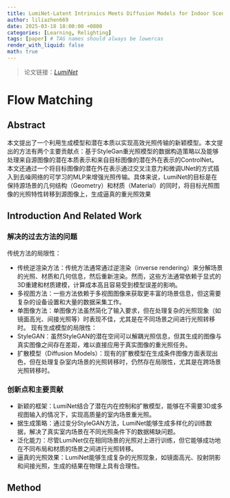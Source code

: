 ```yaml
---
title: LumiNet-Latent Intrinsics Meets Diffusion Models for Indoor Scene Relighting
author: liliazhen669
date: 2025-03-18 18:00:00 +0800
categories: [Learning, Relighting]
tags: [paper] # TAG names should always be lowercas
render_with_liquid: false
math: true
---
```



> 论文链接：*[LumiNet](https://arxiv.org/pdf/2412.00177)*


# Flow Matching

## Abstract

本文提出了一个利用生成模型和潜在本质以实现高效光照传输的新颖模型。本文提出的方法有两个主要贡献点：基于StyleGan重光照模型的数据构造策略以及能够处理来自源图像的潜在本质表示和来自目标图像的潜在外在表示的ControlNet。本文还通过一个将目标图像的潜在外在表示通过交叉注意力和微调UNet的方式插入到去噪网络的可学习的MLP来增强光照传输。具体来说，LumiNet的目标是在保持源场景的几何结构（Geometry）和材质（Material）的同时，将目标光照图像的光照特性转移到源图像上，生成逼真的重光照效果

## Introduction And Related Work

### 解决的过去方法的问题

传统方法的局限性：

- 传统逆渲染方法：传统方法通常通过逆渲染（inverse rendering）来分解场景的光照、材质和几何信息，然后重新渲染。然而，这些方法通常依赖于显式的3D重建和材质建模，计算成本高且容易受到模型误差的影响。
- 多视图方法：一些方法依赖于多视图图像来获取更丰富的场景信息，但这需要复杂的设备设置和大量的数据采集工作。
- 单图像方法：单图像方法虽然简化了输入要求，但在处理复杂的光照现象（如镜面高光、间接光照等）时表现不佳，尤其是在不同场景之间进行光照转移时。
现有生成模型的局限性：
- StyleGAN：虽然StyleGAN的潜在空间可以解耦光照信息，但其生成的图像与真实图像之间存在差距，难以直接应用于真实图像的重光照任务。
- 扩散模型（Diffusion Models）：现有的扩散模型在生成条件图像方面表现出色，但在处理复杂室内场景的光照转移时，仍然存在局限性，尤其是在跨场景光照转移时。

### 创新点和主要贡献

- 新颖的框架：LumiNet结合了潜在内在控制和扩散模型，能够在不需要3D或多视图输入的情况下，实现高质量的室内场景重光照。
- 据生成策略：通过变分StyleGAN方法，LumiNet能够生成多样化的训练数据，解决了真实室内场景在不同光照条件下的数据稀缺问题。
- 泛化能力：尽管LumiNet仅在相同场景的光照对上进行训练，但它能够成功地在不同布局和材质的场景之间进行光照转移。
- 逼真的光照效果：LumiNet能够生成复杂的光照现象，如镜面高光、投射阴影和间接光照，生成的结果在物理上具有合理性。

## Method